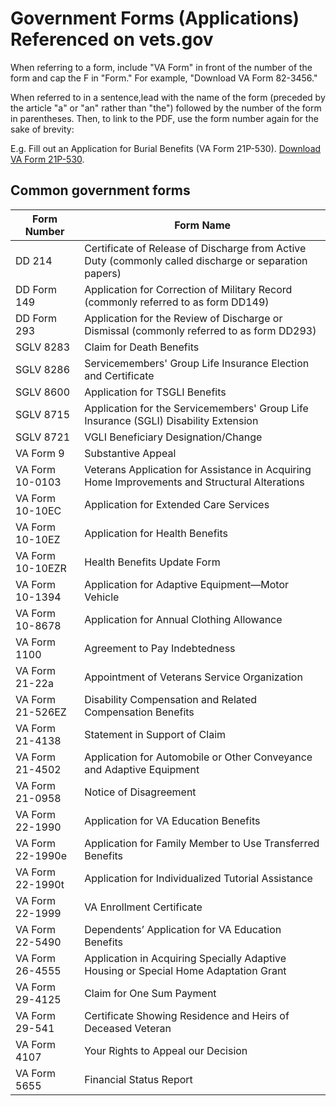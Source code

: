 # Government Forms (Applications) Referenced on vets.gov

When referring to a form, include "VA Form" in front of the number of the form and cap the F in "Form." For example, "Download VA Form 82-3456."

When referred to in a sentence,lead with the name of the form (preceded by the article "a" or "an" rather than "the") followed by the number of the form in parentheses. Then, to link to the PDF, use the form number again for the sake of brevity:

E.g. Fill out an Application for Burial Benefits (VA Form 21P-530). [Download VA Form 21P-530](https://www.vba.va.gov/pubs/forms/VBA-21P-530-ARE.pdf).

## Common government forms

Form Number   | Form Name          
--------------|-------------------
DD 214          |Certificate of Release of Discharge from Active Duty (commonly called discharge or separation papers)
DD Form 149     |Application for Correction of Military Record (commonly referred to as form DD149)
DD Form 293     |Application for the Review of Discharge or Dismissal (commonly referred to as form DD293)
SGLV 8283       |Claim for Death Benefits
SGLV 8286       |Servicemembers' Group Life Insurance Election and Certificate
SGLV 8600       |Application for TSGLI Benefits
SGLV 8715       | Application for the Servicemembers' Group Life Insurance (SGLI) Disability Extension
SGLV 8721       | VGLI Beneficiary Designation/Change
VA Form 9       | Substantive Appeal
VA Form 10-0103 | Veterans Application for Assistance in Acquiring Home Improvements and Structural Alterations
VA Form 10-10EC | Application for Extended Care Services
VA Form 10-10EZ | Application for Health Benefits
VA Form 10-10EZR| Health Benefits Update Form
VA Form 10-1394 | Application for Adaptive Equipment—Motor Vehicle
VA Form 10-8678 | Application for Annual Clothing Allowance
VA Form 1100    | Agreement to Pay Indebtedness
VA Form 21-22a  | Appointment of Veterans Service Organization
VA Form 21-526EZ| Disability Compensation and Related Compensation Benefits
VA Form 21-4138 | Statement in Support of Claim
VA Form 21-4502 | Application for Automobile or Other Conveyance and Adaptive Equipment
VA Form 21-0958 |Notice of Disagreement
VA Form 22-1990 | Application for VA Education Benefits
VA Form 22-1990e| Application for Family Member to Use Transferred Benefits
VA Form 22-1990t| Application for Individualized Tutorial Assistance
VA Form 22-1999 | VA Enrollment Certificate
VA Form 22-5490 | Dependents’ Application for VA Education Benefits
VA Form 26-4555 | Application in Acquiring Specially Adaptive Housing or Special Home Adaptation Grant
VA Form 29-4125 | Claim for One Sum Payment
VA Form 29-541  | Certificate Showing Residence and Heirs of Deceased Veteran
VA Form 4107    | Your Rights to Appeal our Decision
VA Form 5655    | Financial Status Report
